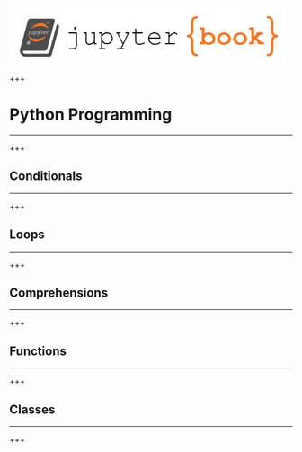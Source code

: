 ![](../logo.png)

+++

# Python Programming
<hr>

+++

## Conditionals
<hr>

+++

## Loops
<hr>

+++

## Comprehensions
<hr>

+++

## Functions
<hr>

+++

## Classes
<hr>

+++
